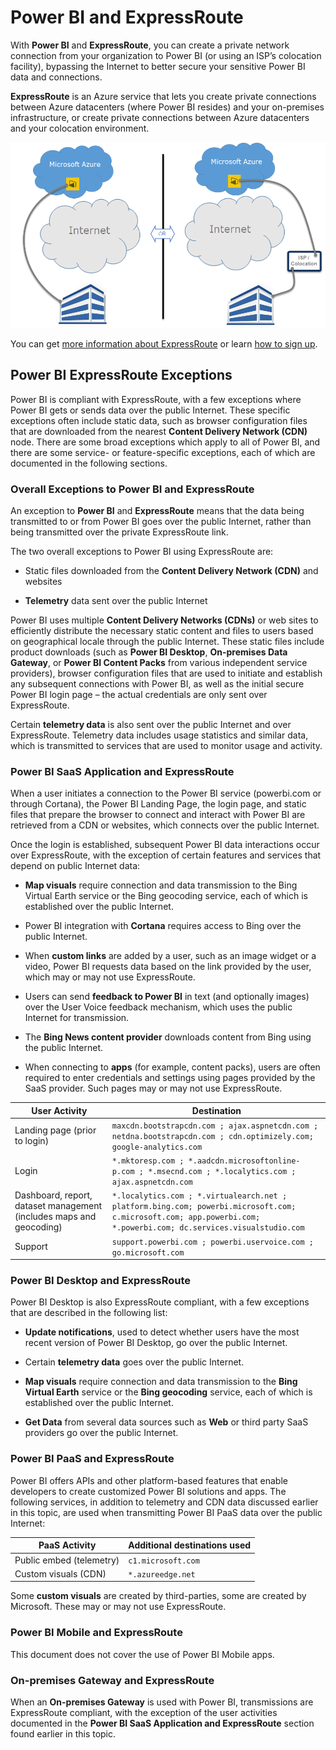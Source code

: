 ﻿<properties
   pageTitle="Power BI and ExpressRoute"
   description="Power BI and ExpressRoute"
   services="powerbi"
   documentationCenter=""
   authors="davidiseminger"
   manager="mblythe"
   backup=""
   editor=""
   tags=""
   qualityFocus="no"
   qualityDate=""/>

<tags
   ms.service="powerbi"
   ms.devlang="NA"
   ms.topic="article"
   ms.tgt_pltfrm="NA"
   ms.workload="powerbi"
   ms.date="10/10/2016"
   ms.author="davidi"/>

# Power BI and ExpressRoute

With **Power BI** and **ExpressRoute**, you can create a private network connection from your organization to Power BI (or using an ISP’s colocation facility), bypassing the Internet to better secure your sensitive Power BI data and connections.

**ExpressRoute** is an Azure service that lets you create private connections between Azure datacenters (where Power BI resides) and your on-premises infrastructure, or create private connections between Azure datacenters and your colocation environment.


![](media/powerbi-admin-power-bi-expressroute/pbi_expressroute_1.png)

You can get [more information about ExpressRoute](https://azure.microsoft.com/services/expressroute/) or learn [how to sign up](https://azure.microsoft.com/pricing/details/expressroute/).


## Power BI ExpressRoute Exceptions

Power BI is compliant with ExpressRoute, with a few exceptions where Power BI gets or sends data over the public Internet. These specific exceptions often include static data, such as browser configuration files that are downloaded from the nearest **Content Delivery Network (CDN)** node. There are some broad exceptions which apply to all of Power BI, and there are some service- or feature-specific exceptions, each of which are documented in the following sections.

### Overall Exceptions to Power BI and ExpressRoute

An exception to **Power BI** and **ExpressRoute** means that the data being transmitted to or from Power BI goes over the public Internet, rather than being transmitted over the private ExpressRoute link.

The two overall exceptions to Power BI using ExpressRoute are:

-   Static files downloaded from the **Content Delivery Network (CDN)** and websites

-   **Telemetry** data sent over the public Internet

Power BI uses multiple **Content Delivery Networks (CDNs)** or web sites to efficiently distribute the necessary static content and files to users based on geographical locale through the public Internet. These static files include product downloads (such as **Power BI Desktop**, **On-premises Data Gateway**, or **Power BI Content Packs** from various independent service providers), browser configuration files that are used to initiate and establish any subsequent connections with Power BI, as well as the initial secure Power BI login page – the actual credentials are only sent over ExpressRoute.   

Certain **telemetry data** is also sent over the public Internet and over ExpressRoute. Telemetry data includes usage statistics and similar data, which is transmitted to services that are used to monitor usage and activity.

### Power BI SaaS Application and ExpressRoute

When a user initiates a connection to the Power BI service (powerbi.com or through Cortana), the Power BI Landing Page, the login page, and static files that prepare the browser to connect and interact with Power BI are retrieved from a CDN or websites, which connects over the public Internet.

Once the login is established, subsequent Power BI data interactions occur over ExpressRoute, with the exception of certain features and services that depend on public Internet data:

-   **Map visuals** require connection and data transmission to the Bing Virtual Earth service or the Bing geocoding service, each of which is established over the public Internet.

-   Power BI integration with **Cortana** requires access to Bing over the public Internet.

-   When **custom links** are added by a user, such as an image widget or a video, Power BI requests data based on the link provided by the user, which may or may not use ExpressRoute.

-   Users can send **feedback to Power BI** in text (and optionally images) over the User Voice feedback mechanism, which uses the public Internet for transmission.

-   The **Bing News content provider** downloads content from Bing using the public Internet.

-   When connecting to **apps** (for example, content packs), users are often required to enter credentials and settings using pages provided by the SaaS provider. Such pages may or may not use ExpressRoute.


|User Activity |Destination|
|---|---|
|Landing page (prior to login)| `maxcdn.bootstrapcdn.com ; ajax.aspnetcdn.com ; netdna.bootstrapcdn.com ; cdn.optimizely.com; google-analytics.com ` |
|Login | `*.mktoresp.com ; *.aadcdn.microsoftonline-p.com ; *.msecnd.com ; *.localytics.com ; ajax.aspnetcdn.com`  |
|Dashboard, report, dataset management (includes maps and geocoding)| `*.localytics.com ; *.virtualearch.net ; platform.bing.com; powerbi.microsoft.com; c.microsoft.com; app.powerbi.com; *.powerbi.com; dc.services.visualstudio.com `  |
|Support| `support.powerbi.com ; powerbi.uservoice.com ; go.microsoft.com `|


### Power BI Desktop and ExpressRoute

Power BI Desktop is also ExpressRoute compliant, with a few exceptions that are described in the following list:

-   **Update notifications**, used to detect whether users have the most recent version of Power BI Desktop, go over the public Internet.

-   Certain **telemetry data** goes over the public Internet.

-   **Map visuals** require connection and data transmission to the **Bing Virtual Earth** service or the **Bing geocoding** service, each of which is established over the public Internet.

-   **Get Data** from several data sources such as **Web** or third party SaaS providers go over the public Internet.


### Power BI PaaS and ExpressRoute

Power BI offers APIs and other platform-based features that enable developers to create customized Power BI solutions and apps. The following services, in addition to telemetry and CDN data discussed earlier in this topic, are used when transmitting Power BI PaaS data over the public Internet:

|PaaS Activity |Additional destinations used |
|---|---|
|Public embed (telemetry)| `c1.microsoft.com` |
|Custom visuals (CDN) | `*.azureedge.net`  |

Some **custom visuals** are created by third-parties, some are created by Microsoft. These may or may not use ExpressRoute.

### Power BI Mobile and ExpressRoute

This document does not cover the use of Power BI Mobile apps.  


### On-premises Gateway and ExpressRoute

When an **On-premises Gateway** is used with Power BI, transmissions are ExpressRoute compliant, with the exception of the user activities documented in the **Power BI SaaS Application and ExpressRoute** section found earlier in this topic.  

